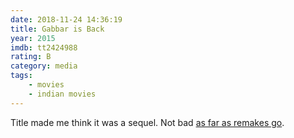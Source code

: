 ```yaml
---
date: 2018-11-24 14:36:19
title: Gabbar is Back
year: 2015
imdb: tt2424988
rating: B
category: media
tags:
    - movies
    - indian movies
---
```


Title made me think it was a sequel. Not bad [as far as remakes go](https://en.wikipedia.org/wiki/Gabbar_Is_Back#Character_map_of_remakes).
